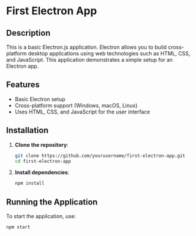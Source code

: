 # First Electron App

## Description

This is a basic Electron.js application. Electron allows you to build cross-platform desktop applications using web technologies such as HTML, CSS, and JavaScript. This application demonstrates a simple setup for an Electron app.

## Features

- Basic Electron setup
- Cross-platform support (Windows, macOS, Linux)
- Uses HTML, CSS, and JavaScript for the user interface

## Installation

1. **Clone the repository**:

    ```sh
    git clone https://github.com/yourusername/first-electron-app.git
    cd first-electron-app
    ```

2. **Install dependencies**:

    ```sh
    npm install
    ```

## Running the Application

To start the application, use:

```sh
npm start
